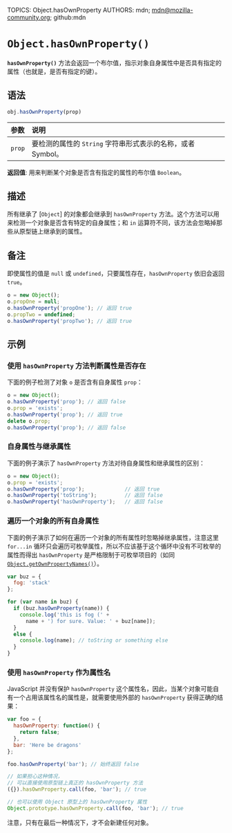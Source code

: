 TOPICS: Object.hasOwnProperty
AUTHORS: mdn; mdn@mozilla-community.org; github:mdn

# `Object.hasOwnProperty()`

**`hasOwnProperty()`** 方法会返回一个布尔值，指示对象自身属性中是否具有指定的属性（也就是，是否有指定的键）。

## 语法

```javascript
obj.hasOwnProperty(prop)
```

| 参数 | 说明 |
| :-- | :-- |
| `prop` | 要检测的属性的 `String` 字符串形式表示的名称，或者 Symbol。 |

**返回值**: 用来判断某个对象是否含有指定的属性的布尔值 `Boolean`。

## 描述

所有继承了 [`Object`] 的对象都会继承到 `hasOwnProperty` 方法。这个方法可以用来检测一个对象是否含有特定的自身属性；和 `in` 运算符不同，该方法会忽略掉那些从原型链上继承到的属性。

## 备注

即使属性的值是 `null` 或 `undefined`，只要属性存在，`hasOwnProperty` 依旧会返回 `true`。

```javascript
o = new Object();
o.propOne = null;
o.hasOwnProperty('propOne'); // 返回 true
o.propTwo = undefined;  
o.hasOwnProperty('propTwo'); // 返回 true
```

## 示例

### 使用 `hasOwnProperty` 方法判断属性是否存在

下面的例子检测了对象 `o` 是否含有自身属性 `prop`：

```javascript
o = new Object();
o.hasOwnProperty('prop'); // 返回 false
o.prop = 'exists';
o.hasOwnProperty('prop'); // 返回 true
delete o.prop;
o.hasOwnProperty('prop'); // 返回 false
```

### 自身属性与继承属性

下面的例子演示了 `hasOwnProperty` 方法对待自身属性和继承属性的区别：

```javascript
o = new Object();
o.prop = 'exists';
o.hasOwnProperty('prop');             // 返回 true
o.hasOwnProperty('toString');         // 返回 false
o.hasOwnProperty('hasOwnProperty');   // 返回 false
```

### 遍历一个对象的所有自身属性

下面的例子演示了如何在遍历一个对象的所有属性时忽略掉继承属性，注意这里 `for...in`  循环只会遍历可枚举属性，所以不应该基于这个循环中没有不可枚举的属性而得出 `hasOwnProperty`
是严格限制于可枚举项目的（如同 [`Object.getOwnPropertyNames()`](/zh-hans/webfrontend/Object.getOwnPropertyNames)）。

```javascript
var buz = {
  fog: 'stack'
};

for (var name in buz) {
  if (buz.hasOwnProperty(name)) {
    console.log('this is fog (' +
      name + ') for sure. Value: ' + buz[name]);
  }
  else {
    console.log(name); // toString or something else
  }
}
```

### 使用 `hasOwnProperty` 作为属性名

JavaScript 并没有保护 `hasOwnProperty` 这个属性名，因此，当某个对象可能自有一个占用该属性名的属性是，就需要使用外部的 `hasOwnProperty` 获得正确的结果：

```javascript
var foo = {
  hasOwnProperty: function() {
    return false;
  },
  bar: 'Here be dragons'
};

foo.hasOwnProperty('bar'); // 始终返回 false

// 如果担心这种情况，
// 可以直接使用原型链上真正的 hasOwnProperty 方法
({}).hasOwnProperty.call(foo, 'bar'); // true

// 也可以使用 Object 原型上的 hasOwnProperty 属性
Object.prototype.hasOwnProperty.call(foo, 'bar'); // true
```

注意，只有在最后一种情况下，才不会新建任何对象。
